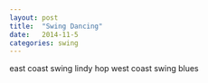 ```yaml
---
layout: post
title:  "Swing Dancing"
date:   2014-11-5
categories: swing
---
```


<!-- TODO: Create photo link with hovering text -->

east coast swing
lindy hop
west coast swing
blues
